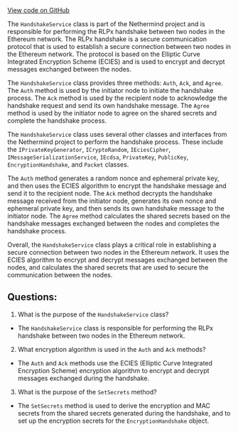[View code on GitHub](https://github.com/NethermindEth/nethermind/src/Nethermind/Nethermind.Network/Rlpx/Handshake/HandshakeService.cs)

The `HandshakeService` class is part of the Nethermind project and is responsible for performing the RLPx handshake between two nodes in the Ethereum network. The RLPx handshake is a secure communication protocol that is used to establish a secure connection between two nodes in the Ethereum network. The protocol is based on the Elliptic Curve Integrated Encryption Scheme (ECIES) and is used to encrypt and decrypt messages exchanged between the nodes.

The `HandshakeService` class provides three methods: `Auth`, `Ack`, and `Agree`. The `Auth` method is used by the initiator node to initiate the handshake process. The `Ack` method is used by the recipient node to acknowledge the handshake request and send its own handshake message. The `Agree` method is used by the initiator node to agree on the shared secrets and complete the handshake process.

The `HandshakeService` class uses several other classes and interfaces from the Nethermind project to perform the handshake process. These include the `IPrivateKeyGenerator`, `ICryptoRandom`, `IEciesCipher`, `IMessageSerializationService`, `IEcdsa`, `PrivateKey`, `PublicKey`, `EncryptionHandshake`, and `Packet` classes.

The `Auth` method generates a random nonce and ephemeral private key, and then uses the ECIES algorithm to encrypt the handshake message and send it to the recipient node. The `Ack` method decrypts the handshake message received from the initiator node, generates its own nonce and ephemeral private key, and then sends its own handshake message to the initiator node. The `Agree` method calculates the shared secrets based on the handshake messages exchanged between the nodes and completes the handshake process.

Overall, the `HandshakeService` class plays a critical role in establishing a secure connection between two nodes in the Ethereum network. It uses the ECIES algorithm to encrypt and decrypt messages exchanged between the nodes, and calculates the shared secrets that are used to secure the communication between the nodes.
## Questions: 
 1. What is the purpose of the `HandshakeService` class?
- The `HandshakeService` class is responsible for performing the RLPx handshake between two nodes in the Ethereum network.

2. What encryption algorithm is used in the `Auth` and `Ack` methods?
- The `Auth` and `Ack` methods use the ECIES (Elliptic Curve Integrated Encryption Scheme) encryption algorithm to encrypt and decrypt messages exchanged during the handshake.

3. What is the purpose of the `SetSecrets` method?
- The `SetSecrets` method is used to derive the encryption and MAC secrets from the shared secrets generated during the handshake, and to set up the encryption secrets for the `EncryptionHandshake` object.